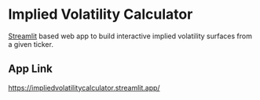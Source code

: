 # Implied Volatility Calculator
[Streamlit](https://streamlit.io/) based web app to build interactive implied volatility surfaces from a given ticker.

## App Link
https://impliedvolatilitycalculator.streamlit.app/
